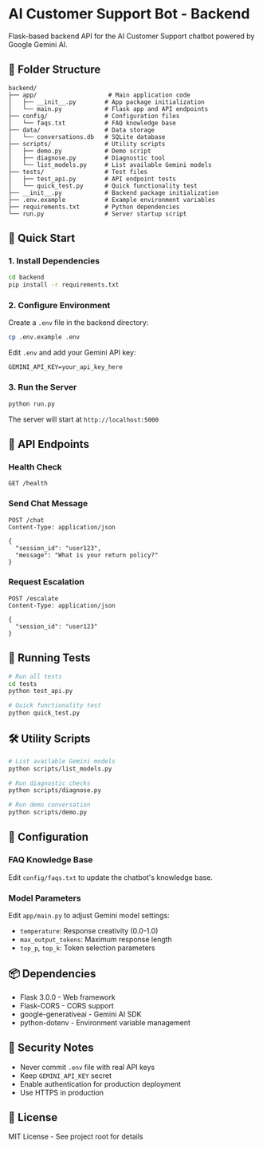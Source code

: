 # AI Customer Support Bot - Backend

Flask-based backend API for the AI Customer Support chatbot powered by Google Gemini AI.

## 📁 Folder Structure

```
backend/
├── app/                    # Main application code
│   ├── __init__.py        # App package initialization
│   └── main.py            # Flask app and API endpoints
├── config/                # Configuration files
│   └── faqs.txt           # FAQ knowledge base
├── data/                  # Data storage
│   └── conversations.db   # SQLite database
├── scripts/               # Utility scripts
│   ├── demo.py            # Demo script
│   ├── diagnose.py        # Diagnostic tool
│   └── list_models.py     # List available Gemini models
├── tests/                 # Test files
│   ├── test_api.py        # API endpoint tests
│   └── quick_test.py      # Quick functionality test
├── __init__.py            # Backend package initialization
├── .env.example           # Example environment variables
├── requirements.txt       # Python dependencies
└── run.py                 # Server startup script
```

## 🚀 Quick Start

### 1. Install Dependencies

```bash
cd backend
pip install -r requirements.txt
```

### 2. Configure Environment

Create a `.env` file in the backend directory:

```bash
cp .env.example .env
```

Edit `.env` and add your Gemini API key:

```
GEMINI_API_KEY=your_api_key_here
```

### 3. Run the Server

```bash
python run.py
```

The server will start at `http://localhost:5000`

## 📡 API Endpoints

### Health Check
```http
GET /health
```

### Send Chat Message
```http
POST /chat
Content-Type: application/json

{
  "session_id": "user123",
  "message": "What is your return policy?"
}
```

### Request Escalation
```http
POST /escalate
Content-Type: application/json

{
  "session_id": "user123"
}
```

## 🧪 Running Tests

```bash
# Run all tests
cd tests
python test_api.py

# Quick functionality test
python quick_test.py
```

## 🛠️ Utility Scripts

```bash
# List available Gemini models
python scripts/list_models.py

# Run diagnostic checks
python scripts/diagnose.py

# Run demo conversation
python scripts/demo.py
```

## 🔧 Configuration

### FAQ Knowledge Base
Edit `config/faqs.txt` to update the chatbot's knowledge base.

### Model Parameters
Edit `app/main.py` to adjust Gemini model settings:
- `temperature`: Response creativity (0.0-1.0)
- `max_output_tokens`: Maximum response length
- `top_p`, `top_k`: Token selection parameters

## 📦 Dependencies

- Flask 3.0.0 - Web framework
- Flask-CORS - CORS support
- google-generativeai - Gemini AI SDK
- python-dotenv - Environment variable management

## 🔐 Security Notes

- Never commit `.env` file with real API keys
- Keep `GEMINI_API_KEY` secret
- Enable authentication for production deployment
- Use HTTPS in production

## 📝 License

MIT License - See project root for details
